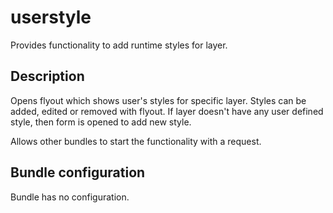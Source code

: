 # userstyle

Provides functionality to add runtime styles for layer.

## Description

Opens flyout which shows user's styles for specific layer. Styles can be added, edited or removed with flyout. If layer doesn't have any user defined style, then form is opened to add new style.

Allows other bundles to start the functionality with a request.

## Bundle configuration

Bundle has no configuration.